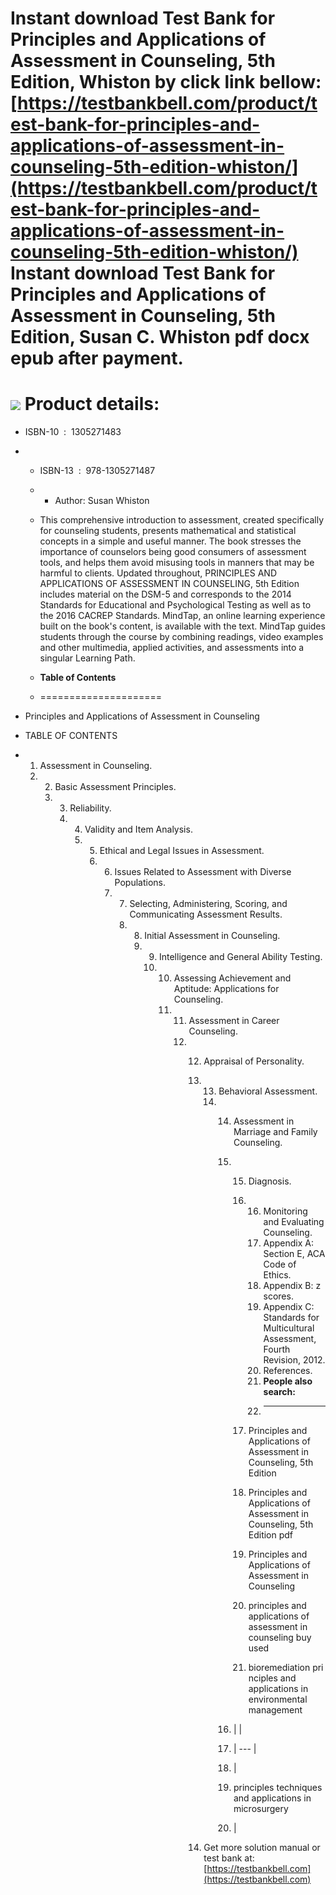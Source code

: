 Instant download **Test Bank for Principles and Applications of Assessment in Counseling, 5th Edition, Whiston** by click link bellow:  
[https://testbankbell.com/product/test-bank-for-principles-and-applications-of-assessment-in-counseling-5th-edition-whiston/](https://testbankbell.com/product/test-bank-for-principles-and-applications-of-assessment-in-counseling-5th-edition-whiston/)  
**Instant download Test Bank for Principles and Applications of Assessment in Counseling, 5th Edition, Susan C. Whiston pdf docx epub after payment.**
======================================================================================================================================================


![](https://testbankbell.com/wp-content/uploads/2023/05/9781305271487_TestBank-518x600-1.jpg)
**Product details:**
====================


* ISBN-10 ‏ : ‎ 1305271483
* * ISBN-13 ‏ : ‎ 978-1305271487
  * * Author: Susan Whiston
   
  * This comprehensive introduction to assessment, created specifically for counseling students, presents mathematical and statistical concepts in a simple and useful manner. The book stresses the importance of counselors being good consumers of assessment tools, and helps them avoid misusing tools in manners that may be harmful to clients. Updated throughout, PRINCIPLES AND APPLICATIONS OF ASSESSMENT IN COUNSELING, 5th Edition includes material on the DSM-5 and corresponds to the 2014 Standards for Educational and Psychological Testing as well as to the 2016 CACREP Standards. MindTap, an online learning experience built on the book's content, is available with the text. MindTap guides students through the course by combining readings, video examples and other multimedia, applied activities, and assessments into a singular Learning Path.
  * **Table of Contents**
  * =====================
 
* Principles and Applications of Assessment in Counseling
* TABLE OF CONTENTS
* 1. Assessment in Counseling.
  2. 2. Basic Assessment Principles.
     3. 3. Reliability.
        4. 4. Validity and Item Analysis.
           5. 5. Ethical and Legal Issues in Assessment.
              6. 6. Issues Related to Assessment with Diverse Populations.
                 7. 7. Selecting, Administering, Scoring, and Communicating Assessment Results.
                    8. 8. Initial Assessment in Counseling.
                       9. 9. Intelligence and General Ability Testing.
                          10. 10. Assessing Achievement and Aptitude: Applications for Counseling.
                              11. 11. Assessment in Career Counseling.
                                  12. 12. Appraisal of Personality.
                                      13. 13. Behavioral Assessment.
                                          14. 14. Assessment in Marriage and Family Counseling.
                                              15. 15. Diagnosis.
                                                  16. 16. Monitoring and Evaluating Counseling.
                                                      17. Appendix A: Section E, ACA Code of Ethics.
                                                      18. Appendix B: z scores.
                                                      19. Appendix C: Standards for Multicultural Assessment, Fourth Revision, 2012.
                                                      20. References.
                                                      21. **People also search:**
                                                      22. -----------------------
                                                     
                                                  17. Principles and Applications of Assessment in Counseling, 5th Edition
                                                 
                                                  18. Principles and Applications of Assessment in Counseling, 5th Edition pdf
                                                 
                                                  19. Principles and Applications of Assessment in Counseling
                                                 
                                                  20. principles and applications of assessment in counseling buy used
                                                 
                                                  21. bioremediation principles and applications in environmental management
                                                 
                                              16. |  |
                                              17. | --- |
                                              18. |
                                              19. principles techniques and applications in microsurgery
                                              20.  |
                                             
                                      14.  Get more solution manual or test bank at: [https://testbankbell.com](https://testbankbell.com)
